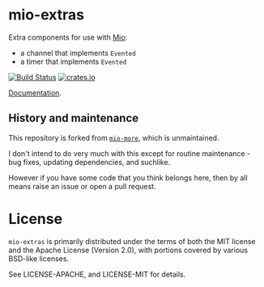 # mio-extras

Extra components for use with [Mio](https://github.com/carllerche/mio):

- a channel that implements `Evented`
- a timer that implements `Evented`

[![Build Status](https://travis-ci.org/dimbleby/mio-extras.svg?branch=master)](https://travis-ci.org/dimbleby/mio-extras)
[![crates.io](http://meritbadge.herokuapp.com/mio-extras)](https://crates.io/crates/mio-extras)

[Documentation](https://docs.rs/mio-extras).

## History and maintenance

This repository is forked from
[`mio-more`](https://github.com/carllerche/mio-more), which is unmaintained.

I don't intend to do very much with this except for routine maintenance - bug
fixes, updating dependencies, and suchlike.

However if you have some code that you think belongs here, then by all means
raise an issue or open a pull request.

# License

`mio-extras` is primarily distributed under the terms of both the MIT license
and the Apache License (Version 2.0), with portions covered by various BSD-like
licenses.

See LICENSE-APACHE, and LICENSE-MIT for details.
